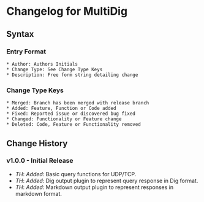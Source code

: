 # Changelog for MultiDig

## Syntax

### Entry Format

    * Author: Authors Initials
    * Change Type: See Change Type Keys
    * Description: Free form string detailing change

### Change Type Keys

    * Merged: Branch has been merged with release branch
    * Added: Feature, Function or Code added
    * Fixed: Reported issue or discovered bug fixed
    * Changed: Functionality or Feature change
    * Deleted: Code, Feature or Functionality removed

## Change History

### v1.0.0 - Initial Release

* *TH*: *Added*: Basic query functions for UDP/TCP.
* *TH*: *Added*: Dig output plugin to represent query response in Dig format.
* *TH*: *Added*: Markdown output plugin to represent responses in markdown format.
